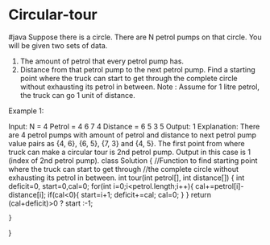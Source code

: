 # Circular-tour
#java
Suppose there is a circle. There are N petrol pumps on that circle. You will be given two sets of data.
1. The amount of petrol that every petrol pump has.
2. Distance from that petrol pump to the next petrol pump.
Find a starting point where the truck can start to get through the complete circle without exhausting its petrol in between.
Note :  Assume for 1 litre petrol, the truck can go 1 unit of distance.

Example 1:

Input:
N = 4
Petrol = 4 6 7 4
Distance = 6 5 3 5
Output: 1
Explanation: There are 4 petrol pumps with
amount of petrol and distance to next
petrol pump value pairs as {4, 6}, {6, 5},
{7, 3} and {4, 5}. The first point from
where truck can make a circular tour is
2nd petrol pump. Output in this case is 1
(index of 2nd petrol pump).
class Solution
{
    //Function to find starting point where the truck can start to get through
    //the complete circle without exhausting its petrol in between.
    int tour(int petrol[], int distance[])
    {
	int deficit=0, start=0,cal=0;
	for(int i=0;i<petrol.length;i++){
	    cal+=petrol[i]-distance[i];
	    if(cal<0){
	        start=i+1;
	        deficit+=cal;
	        cal=0;
	    }
	}
	return (cal+deficit)>0 ? start :-1;
    
    }
}
